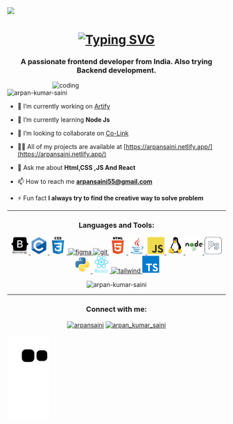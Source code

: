 <img width='1000' hight='100' src="https://user-images.githubusercontent.com/90236635/232446433-d5540fa2-fe28-4bb8-b929-cdb51fe61336.gif">

<h1 align="center">
<a href="https://git.io/typing-svg"><img src="https://readme-typing-svg.demolab.com?font=Concert+One&size=60&duration=3000&pause=1000&color=65F7B6&center=true&vCenter=true&random=false&width=697&height=100&lines=Hi!%F0%9F%91%8B%2CI'm;%F0%9F%A7%91%E2%80%8D%F0%9F%92%BB+Arpan+Saini+%F0%9F%98%8A" alt="Typing SVG" /></a>
</h1>

<h3 align="center">A passionate frontend developer from India. Also trying Backend development.</h3>

<img align="right" alt="coding" width="400" src="https://physicsgurukul.files.wordpress.com/2019/02/character-1.gif">

<p align="left"> <img src="https://komarev.com/ghpvc/?username=arpan-kumar-saini&label=Profile%20views&color=0e75b6&style=flat" alt="arpan-kumar-saini" /> </p>

- 🔭 I’m currently working on [Artify](https://github.com/arpan-kumar-saini/artify)

- 🌱 I’m currently learning **Node Js**

- 👯 I’m looking to collaborate on [Co-Link](https://github.com/arpan-kumar-saini/colink)

- 👨‍💻 All of my projects are available at [https://arpansaini.netlify.app/](https://arpansaini.netlify.app/)

- 💬 Ask me about **Html,CSS ,JS And React**

- 📫 How to reach me **arpansaini55@gmail.com**

- ⚡ Fun fact **I always try to find the creative way to solve problem**


<hr>
<h3 align="center">Languages and Tools:</h3>
<p align="center"> <a href="https://getbootstrap.com" target="_blank" rel="noreferrer"> <img src="https://raw.githubusercontent.com/devicons/devicon/master/icons/bootstrap/bootstrap-plain-wordmark.svg" alt="bootstrap" width="40" height="40"/> </a> <a href="https://www.cprogramming.com/" target="_blank" rel="noreferrer"> <img src="https://raw.githubusercontent.com/devicons/devicon/master/icons/c/c-original.svg" alt="c" width="40" height="40"/> </a> <a href="https://www.w3schools.com/css/" target="_blank" rel="noreferrer"> <img src="https://raw.githubusercontent.com/devicons/devicon/master/icons/css3/css3-original-wordmark.svg" alt="css3" width="40" height="40"/> </a> <a href="https://www.figma.com/" target="_blank" rel="noreferrer"> <img src="https://www.vectorlogo.zone/logos/figma/figma-icon.svg" alt="figma" width="40" height="40"/> </a> <a href="https://git-scm.com/" target="_blank" rel="noreferrer"> <img src="https://www.vectorlogo.zone/logos/git-scm/git-scm-icon.svg" alt="git" width="40" height="40"/> </a> <a href="https://www.w3.org/html/" target="_blank" rel="noreferrer"> <img src="https://raw.githubusercontent.com/devicons/devicon/master/icons/html5/html5-original-wordmark.svg" alt="html5" width="40" height="40"/> </a> <a href="https://www.java.com" target="_blank" rel="noreferrer"> <img src="https://raw.githubusercontent.com/devicons/devicon/master/icons/java/java-original.svg" alt="java" width="40" height="40"/> </a> <a href="https://developer.mozilla.org/en-US/docs/Web/JavaScript" target="_blank" rel="noreferrer"> <img src="https://raw.githubusercontent.com/devicons/devicon/master/icons/javascript/javascript-original.svg" alt="javascript" width="40" height="40"/> </a> <a href="https://www.linux.org/" target="_blank" rel="noreferrer"> <img src="https://raw.githubusercontent.com/devicons/devicon/master/icons/linux/linux-original.svg" alt="linux" width="40" height="40"/> </a> <a href="https://nodejs.org" target="_blank" rel="noreferrer"> <img src="https://raw.githubusercontent.com/devicons/devicon/master/icons/nodejs/nodejs-original-wordmark.svg" alt="nodejs" width="40" height="40"/> </a> <a href="https://www.photoshop.com/en" target="_blank" rel="noreferrer"> <img src="https://raw.githubusercontent.com/devicons/devicon/master/icons/photoshop/photoshop-line.svg" alt="photoshop" width="40" height="40"/> </a> <a href="https://www.python.org" target="_blank" rel="noreferrer"> <img src="https://raw.githubusercontent.com/devicons/devicon/master/icons/python/python-original.svg" alt="python" width="40" height="40"/> </a> <a href="https://reactjs.org/" target="_blank" rel="noreferrer"> <img src="https://raw.githubusercontent.com/devicons/devicon/master/icons/react/react-original-wordmark.svg" alt="react" width="40" height="40"/> </a> <a href="https://tailwindcss.com/" target="_blank" rel="noreferrer"> <img src="https://www.vectorlogo.zone/logos/tailwindcss/tailwindcss-icon.svg" alt="tailwind" width="40" height="40"/> </a> <a href="https://www.typescriptlang.org/" target="_blank" rel="noreferrer"> <img src="https://raw.githubusercontent.com/devicons/devicon/master/icons/typescript/typescript-original.svg" alt="typescript" width="40" height="40"/> </a> </p>



<p align='center' ><img align="center" src="https://github-readme-stats.vercel.app/api/top-langs?username=arpan-kumar-saini&show_icons=true&locale=en&layout=compact" alt="arpan-kumar-saini" /></p>



<hr>
<h3 align="center">Connect with me:</h3>
<p align="center" gap='2'>
<a href="https://linkedin.com/in/arpansaini" target="blank"><img align="center" src="https://raw.githubusercontent.com/rahuldkjain/github-profile-readme-generator/master/src/images/icons/Social/linked-in-alt.svg" alt="arpansaini" height="30" width="40" /></a>
<a href="https://instagram.com/arpan_kumar_saini" target="blank"><img align="center" src="https://raw.githubusercontent.com/rahuldkjain/github-profile-readme-generator/master/src/images/icons/Social/instagram.svg" alt="arpan_kumar_saini" height="30" width="40" /></a>
</p>



![snake gif](https://github.com/arpan-kumar-saini/arpan-kumar-saini/blob/output/github-contribution-grid-snake.svg)







